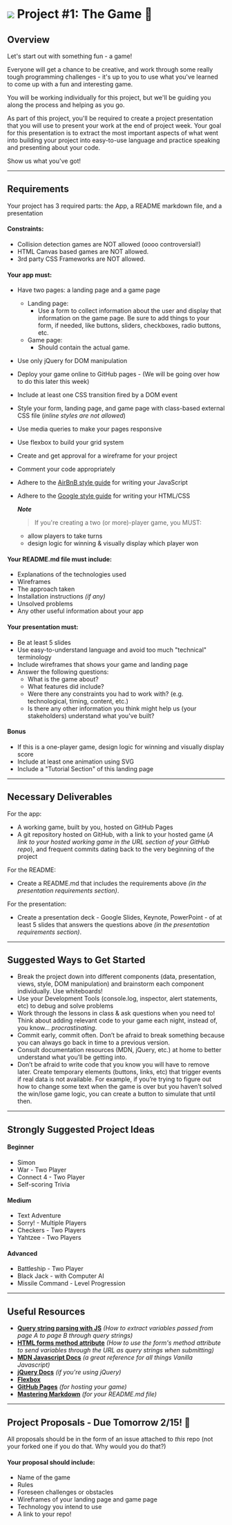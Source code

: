 # ![](https://ga-dash.s3.amazonaws.com/production/assets/logo-9f88ae6c9c3871690e33280fcf557f33.png) Project #1: The Game :tada:

## Overview

Let's start out with something fun - a game!

Everyone will get a chance to be creative, and work through some really tough programming challenges - it's up to you to use what you've learned to come up with a fun and interesting game.

You will be working individually for this project, but we'll be guiding you along the process and helping as you go.

As part of this project, you'll be required to create a project presentation that you will use to present your work at the end of project week. Your goal for this presentation is to extract the most important aspects of what went into building your project into easy-to-use language and practice speaking and presenting about your code.

Show us what you've got!

---

## Requirements
Your project has 3 required parts: the App, a README markdown file, and a presentation

#### Constraints:

- Collision detection games are NOT allowed (oooo controversial!)
- HTML Canvas based games are NOT allowed.
- 3rd party CSS Frameworks are NOT allowed.

#### Your app must:

- Have two pages: a landing page and a game page
	- Landing page:
		- Use a form to collect information about the user and display that information on the game page. Be sure to add things to your form, if needed, like buttons, sliders, checkboxes, radio buttons, etc.
	- Game page:
		- Should contain the actual game.
- Use only jQuery for DOM manipulation
- Deploy your game online to GitHub pages - (We will be going over how to do this later this week)
- Include at least one CSS transition fired by a DOM event
- Style your form, landing page, and game page with class-based external CSS file (*inline styles are not allowed*)
- Use media queries to make your pages responsive
- Use flexbox to build your grid system
- Create and get approval for a wireframe for your project
- Comment your code appropriately
- Adhere to the [AirBnB style guide](https://github.com/airbnb/javascript) for writing your JavaScript
- Adhere to the [Google style guide](https://google.github.io/styleguide/htmlcssguide.xml) for writing your HTML/CSS

	***Note***
	> If you're creating a two (or more)-player game, you MUST:
	- allow players to take turns
	- design logic for winning & visually display which player won

#### Your README.md file must include:
* Explanations of the technologies used
* Wireframes
* The approach taken
* Installation instructions _(if any)_
* Unsolved problems
* Any other useful information about your app

#### Your presentation must:

- Be at least 5 slides
- Use easy-to-understand language and avoid too much "technical" terminology
- Include wireframes that shows your game and landing page
- Answer the following questions:
	- What is the game about?
	- What features did include?
	- Were there any constraints you had to work with? (e.g. technological, timing, content, etc.)
	- Is there any other information you think might help us (your stakeholders) understand what you've built?



#### Bonus
- If this is a one-player game, design logic for winning and visually display score
- Include at least one animation using SVG
- Include a "Tutorial Section" of this landing page


---

## Necessary Deliverables

For the app:

* A working game, built by you, hosted on GitHub Pages
* A git repository hosted on GitHub, with a link to your hosted game (*A link to your hosted working game in the URL section of your GitHub repo*), and frequent commits dating back to the very beginning of the project

For the README:

* Create a README.md that includes the requirements above _(in the presentation requirements section)_.

For the presentation:

* Create a presentation deck - Google Slides, Keynote, PowerPoint - of at least 5 slides that answers the questions above _(in the presentation requirements section)_.

---

## Suggested Ways to Get Started

* Break the project down into different components (data, presentation, views, style, DOM manipulation) and brainstorm each component individually. Use whiteboards!
* Use your Development Tools (console.log, inspector, alert statements, etc) to debug and solve problems
* Work through the lessons in class & ask questions when you need to! Think about adding relevant code to your game each night, instead of, you know... _procrastinating_.
* Commit early, commit often. Don’t be afraid to break something because you can always go back in time to a previous version.
* Consult documentation resources (MDN, jQuery, etc.) at home to better understand what you’ll be getting into.
* Don’t be afraid to write code that you know you will have to remove later. Create temporary elements (buttons, links, etc) that trigger events if real data is not available. For example, if you’re trying to figure out how to change some text when the game is over but you haven’t solved the win/lose game logic, you can create a button to simulate that until then.

---

## Strongly Suggested Project Ideas

#### Beginner
- Simon
- War - Two Player
- Connect 4 - Two Player
- Self-scoring Trivia

#### Medium
- Text Adventure
- Sorry! - Multiple Players
- Checkers - Two Players
- Yahtzee - Two Players

#### Advanced
- Battleship - Two Player
- Black Jack - with Computer AI
- Missile Command - Level Progression

---

## Useful Resources

* **[Query string parsing with JS](https://davidwalsh.name/query-string-javascript)** _(How to extract variables passed from page A to page B through query strings)_
* **[HTML forms method attribute](http://www.w3schools.com/tags/att_form_method.asp)** _(How to use the form's method attribute to send variables through the URL as query strings when submitting)_
* **[MDN Javascript Docs](https://developer.mozilla.org/en-US/docs/Web/JavaScript)** _(a great reference for all things Vanilla Javascript)_
* **[jQuery Docs](http://api.jquery.com)** _(if you're using jQuery)_
* **[Flexbox](https://css-tricks.com/snippets/css/a-guide-to-flexbox/)**
* **[GitHub Pages](https://pages.github.com)** _(for hosting your game)_
* **[Mastering Markdown](https://guides.github.com/features/mastering-markdown/)** _(for your README.md file)_

---

## Project Proposals - Due Tomorrow 2/15! :calendar:

All proposals should be in the form of an issue attached to *this* repo (not your forked one if you do that.  Why would you do that?)

#### Your proposal should include:
- Name of the game
- Rules
- Foreseen challenges or obstacles
- Wireframes of your landing page and game page
- Technology you intend to use
- A link to your repo!
